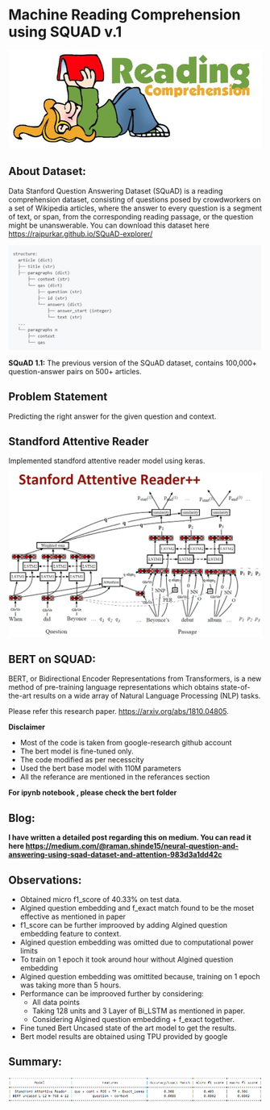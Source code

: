 # Machine Reading Comprehension using SQUAD v.1

![Reading Coprehension](/images/reading_comprehension.jpg)

## About Dataset:
Data Stanford Question Answering Dataset (SQuAD) is a reading comprehension dataset, consisting of questions posed by crowdworkers on a set of Wikipedia articles, where the answer to every question is a segment of text, or span, from the corresponding reading passage, or the question might be unanswerable. You can download this dataset here https://rajpurkar.github.io/SQuAD-explorer/

![Data Strucutre](/images/dataset.PNG)

**SQuAD 1.1:** The previous version of the SQuAD dataset, contains 100,000+ question-answer pairs on 500+ articles.

## Problem Statement
Predicting the right answer for the given question and context.

## Standford Attentive Reader
Implemented standford attentive reader model using keras.

![Standford Attentive Reader](/images/model.JPG)

## BERT on SQUAD:

BERT, or Bidirectional Encoder Representations from Transformers, is a new method of pre-training language representations which obtains state-of-the-art results on a wide array of Natural Language Processing (NLP) tasks.

Please refer this research paper. https://arxiv.org/abs/1810.04805.

**Disclaimer**

- Most of the code is taken from google-research github account
- The bert model is fine-tuned only.
- The code modified as per necesscity
- Used the bert base model with 110M parameters
- All the referance are mentioned in the referances section

**For ipynb notebook , please check the bert folder**

## Blog:
**I have written a detailed post regarding this on medium. You can read it here https://medium.com/@raman.shinde15/neural-question-and-answering-using-sqad-dataset-and-attention-983d3a1dd42c**


## Observations:

* Obtained micro f1_score of 40.33% on test data.
* Algined question embedding and f_exact match found to be the moset effective as mentioned in paper
* f1_score can be further improoved by adding Algined question embedding feature to context.
* Algined question embedding was omitted due to computational power limits
* To train on 1 epoch it took around hour without Algined question embedding
* Algined question embedding was omittited because, training on 1 epoch was taking more than 5 hours.
* Performance can be improoved further by considering:
    * All data points
    * Taking 128 units and 3 Layer of Bi_LSTM as mentioned in paper.
    * Considering Algined question embedding + f_exact together.
* Fine tuned Bert Uncased state of the art model to get the results.
* Bert model results are obtained using TPU provided by google

## Summary:
 
![Summary](/images/summary.PNG)
 
